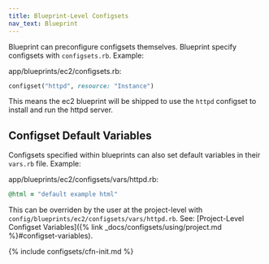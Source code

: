 ```yaml
---
title: Blueprint-Level Configsets
nav_text: Blueprint
---
```


Blueprint can preconfigure configsets themselves. Blueprint specify configsets with `configsets.rb`. Example:

app/blueprints/ec2/configsets.rb:

```ruby
configset("httpd", resource: "Instance")
```

This means the ec2 blueprint will be shipped to use the `httpd` configset to install and run the httpd server.

## Configset Default Variables

Configsets specified within blueprints can also set default variables in their `vars.rb` file.  Example:

app/blueprints/ec2/configsets/vars/httpd.rb:

```ruby
@html = "default example html"
```

This can be overriden by the user at the project-level with `config/blueprints/ec2/configsets/vars/httpd.rb`. See: [Project-Level Configset Variables]({% link _docs/configsets/using/project.md %}#configset-variables).

{% include configsets/cfn-init.md %}
